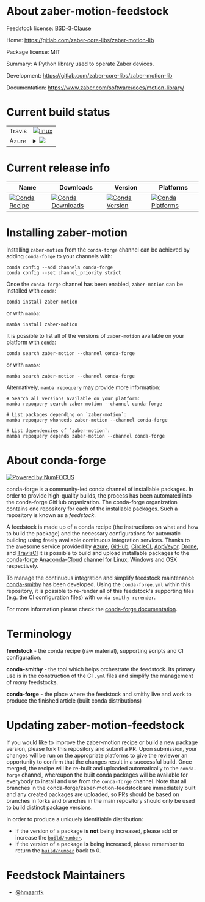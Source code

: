 About zaber-motion-feedstock
============================

Feedstock license: [BSD-3-Clause](https://github.com/conda-forge/zaber-motion-feedstock/blob/main/LICENSE.txt)

Home: https://gitlab.com/zaber-core-libs/zaber-motion-lib

Package license: MIT

Summary: A Python library used to operate Zaber devices.

Development: https://gitlab.com/zaber-core-libs/zaber-motion-lib

Documentation: https://www.zaber.com/software/docs/motion-library/

Current build status
====================


<table><tr>
    <td>Travis</td>
    <td>
      <a href="https://app.travis-ci.com/conda-forge/zaber-motion-feedstock">
        <img alt="linux" src="https://img.shields.io/travis/com/conda-forge/zaber-motion-feedstock/main.svg?label=Linux">
      </a>
    </td>
  </tr>
    
  <tr>
    <td>Azure</td>
    <td>
      <details>
        <summary>
          <a href="https://dev.azure.com/conda-forge/feedstock-builds/_build/latest?definitionId=8927&branchName=main">
            <img src="https://dev.azure.com/conda-forge/feedstock-builds/_apis/build/status/zaber-motion-feedstock?branchName=main">
          </a>
        </summary>
        <table>
          <thead><tr><th>Variant</th><th>Status</th></tr></thead>
          <tbody><tr>
              <td>linux_64_libprotobuf3.21python3.10.____cpython</td>
              <td>
                <a href="https://dev.azure.com/conda-forge/feedstock-builds/_build/latest?definitionId=8927&branchName=main">
                  <img src="https://dev.azure.com/conda-forge/feedstock-builds/_apis/build/status/zaber-motion-feedstock?branchName=main&jobName=linux&configuration=linux%20linux_64_libprotobuf3.21python3.10.____cpython" alt="variant">
                </a>
              </td>
            </tr><tr>
              <td>linux_64_libprotobuf3.21python3.11.____cpython</td>
              <td>
                <a href="https://dev.azure.com/conda-forge/feedstock-builds/_build/latest?definitionId=8927&branchName=main">
                  <img src="https://dev.azure.com/conda-forge/feedstock-builds/_apis/build/status/zaber-motion-feedstock?branchName=main&jobName=linux&configuration=linux%20linux_64_libprotobuf3.21python3.11.____cpython" alt="variant">
                </a>
              </td>
            </tr><tr>
              <td>linux_64_libprotobuf3.21python3.8.____73_pypy</td>
              <td>
                <a href="https://dev.azure.com/conda-forge/feedstock-builds/_build/latest?definitionId=8927&branchName=main">
                  <img src="https://dev.azure.com/conda-forge/feedstock-builds/_apis/build/status/zaber-motion-feedstock?branchName=main&jobName=linux&configuration=linux%20linux_64_libprotobuf3.21python3.8.____73_pypy" alt="variant">
                </a>
              </td>
            </tr><tr>
              <td>linux_64_libprotobuf3.21python3.8.____cpython</td>
              <td>
                <a href="https://dev.azure.com/conda-forge/feedstock-builds/_build/latest?definitionId=8927&branchName=main">
                  <img src="https://dev.azure.com/conda-forge/feedstock-builds/_apis/build/status/zaber-motion-feedstock?branchName=main&jobName=linux&configuration=linux%20linux_64_libprotobuf3.21python3.8.____cpython" alt="variant">
                </a>
              </td>
            </tr><tr>
              <td>linux_64_libprotobuf3.21python3.9.____73_pypy</td>
              <td>
                <a href="https://dev.azure.com/conda-forge/feedstock-builds/_build/latest?definitionId=8927&branchName=main">
                  <img src="https://dev.azure.com/conda-forge/feedstock-builds/_apis/build/status/zaber-motion-feedstock?branchName=main&jobName=linux&configuration=linux%20linux_64_libprotobuf3.21python3.9.____73_pypy" alt="variant">
                </a>
              </td>
            </tr><tr>
              <td>linux_64_libprotobuf3.21python3.9.____cpython</td>
              <td>
                <a href="https://dev.azure.com/conda-forge/feedstock-builds/_build/latest?definitionId=8927&branchName=main">
                  <img src="https://dev.azure.com/conda-forge/feedstock-builds/_apis/build/status/zaber-motion-feedstock?branchName=main&jobName=linux&configuration=linux%20linux_64_libprotobuf3.21python3.9.____cpython" alt="variant">
                </a>
              </td>
            </tr><tr>
              <td>linux_64_libprotobuf4.23.2python3.10.____cpython</td>
              <td>
                <a href="https://dev.azure.com/conda-forge/feedstock-builds/_build/latest?definitionId=8927&branchName=main">
                  <img src="https://dev.azure.com/conda-forge/feedstock-builds/_apis/build/status/zaber-motion-feedstock?branchName=main&jobName=linux&configuration=linux%20linux_64_libprotobuf4.23.2python3.10.____cpython" alt="variant">
                </a>
              </td>
            </tr><tr>
              <td>linux_64_libprotobuf4.23.2python3.11.____cpython</td>
              <td>
                <a href="https://dev.azure.com/conda-forge/feedstock-builds/_build/latest?definitionId=8927&branchName=main">
                  <img src="https://dev.azure.com/conda-forge/feedstock-builds/_apis/build/status/zaber-motion-feedstock?branchName=main&jobName=linux&configuration=linux%20linux_64_libprotobuf4.23.2python3.11.____cpython" alt="variant">
                </a>
              </td>
            </tr><tr>
              <td>linux_64_libprotobuf4.23.2python3.8.____73_pypy</td>
              <td>
                <a href="https://dev.azure.com/conda-forge/feedstock-builds/_build/latest?definitionId=8927&branchName=main">
                  <img src="https://dev.azure.com/conda-forge/feedstock-builds/_apis/build/status/zaber-motion-feedstock?branchName=main&jobName=linux&configuration=linux%20linux_64_libprotobuf4.23.2python3.8.____73_pypy" alt="variant">
                </a>
              </td>
            </tr><tr>
              <td>linux_64_libprotobuf4.23.2python3.8.____cpython</td>
              <td>
                <a href="https://dev.azure.com/conda-forge/feedstock-builds/_build/latest?definitionId=8927&branchName=main">
                  <img src="https://dev.azure.com/conda-forge/feedstock-builds/_apis/build/status/zaber-motion-feedstock?branchName=main&jobName=linux&configuration=linux%20linux_64_libprotobuf4.23.2python3.8.____cpython" alt="variant">
                </a>
              </td>
            </tr><tr>
              <td>linux_64_libprotobuf4.23.2python3.9.____73_pypy</td>
              <td>
                <a href="https://dev.azure.com/conda-forge/feedstock-builds/_build/latest?definitionId=8927&branchName=main">
                  <img src="https://dev.azure.com/conda-forge/feedstock-builds/_apis/build/status/zaber-motion-feedstock?branchName=main&jobName=linux&configuration=linux%20linux_64_libprotobuf4.23.2python3.9.____73_pypy" alt="variant">
                </a>
              </td>
            </tr><tr>
              <td>linux_64_libprotobuf4.23.2python3.9.____cpython</td>
              <td>
                <a href="https://dev.azure.com/conda-forge/feedstock-builds/_build/latest?definitionId=8927&branchName=main">
                  <img src="https://dev.azure.com/conda-forge/feedstock-builds/_apis/build/status/zaber-motion-feedstock?branchName=main&jobName=linux&configuration=linux%20linux_64_libprotobuf4.23.2python3.9.____cpython" alt="variant">
                </a>
              </td>
            </tr><tr>
              <td>linux_aarch64_libprotobuf3.21python3.10.____cpython</td>
              <td>
                <a href="https://dev.azure.com/conda-forge/feedstock-builds/_build/latest?definitionId=8927&branchName=main">
                  <img src="https://dev.azure.com/conda-forge/feedstock-builds/_apis/build/status/zaber-motion-feedstock?branchName=main&jobName=linux&configuration=linux%20linux_aarch64_libprotobuf3.21python3.10.____cpython" alt="variant">
                </a>
              </td>
            </tr><tr>
              <td>linux_aarch64_libprotobuf3.21python3.11.____cpython</td>
              <td>
                <a href="https://dev.azure.com/conda-forge/feedstock-builds/_build/latest?definitionId=8927&branchName=main">
                  <img src="https://dev.azure.com/conda-forge/feedstock-builds/_apis/build/status/zaber-motion-feedstock?branchName=main&jobName=linux&configuration=linux%20linux_aarch64_libprotobuf3.21python3.11.____cpython" alt="variant">
                </a>
              </td>
            </tr><tr>
              <td>linux_aarch64_libprotobuf3.21python3.8.____73_pypy</td>
              <td>
                <a href="https://dev.azure.com/conda-forge/feedstock-builds/_build/latest?definitionId=8927&branchName=main">
                  <img src="https://dev.azure.com/conda-forge/feedstock-builds/_apis/build/status/zaber-motion-feedstock?branchName=main&jobName=linux&configuration=linux%20linux_aarch64_libprotobuf3.21python3.8.____73_pypy" alt="variant">
                </a>
              </td>
            </tr><tr>
              <td>linux_aarch64_libprotobuf3.21python3.8.____cpython</td>
              <td>
                <a href="https://dev.azure.com/conda-forge/feedstock-builds/_build/latest?definitionId=8927&branchName=main">
                  <img src="https://dev.azure.com/conda-forge/feedstock-builds/_apis/build/status/zaber-motion-feedstock?branchName=main&jobName=linux&configuration=linux%20linux_aarch64_libprotobuf3.21python3.8.____cpython" alt="variant">
                </a>
              </td>
            </tr><tr>
              <td>linux_aarch64_libprotobuf3.21python3.9.____73_pypy</td>
              <td>
                <a href="https://dev.azure.com/conda-forge/feedstock-builds/_build/latest?definitionId=8927&branchName=main">
                  <img src="https://dev.azure.com/conda-forge/feedstock-builds/_apis/build/status/zaber-motion-feedstock?branchName=main&jobName=linux&configuration=linux%20linux_aarch64_libprotobuf3.21python3.9.____73_pypy" alt="variant">
                </a>
              </td>
            </tr><tr>
              <td>linux_aarch64_libprotobuf3.21python3.9.____cpython</td>
              <td>
                <a href="https://dev.azure.com/conda-forge/feedstock-builds/_build/latest?definitionId=8927&branchName=main">
                  <img src="https://dev.azure.com/conda-forge/feedstock-builds/_apis/build/status/zaber-motion-feedstock?branchName=main&jobName=linux&configuration=linux%20linux_aarch64_libprotobuf3.21python3.9.____cpython" alt="variant">
                </a>
              </td>
            </tr><tr>
              <td>linux_aarch64_libprotobuf4.23.2python3.10.____cpython</td>
              <td>
                <a href="https://dev.azure.com/conda-forge/feedstock-builds/_build/latest?definitionId=8927&branchName=main">
                  <img src="https://dev.azure.com/conda-forge/feedstock-builds/_apis/build/status/zaber-motion-feedstock?branchName=main&jobName=linux&configuration=linux%20linux_aarch64_libprotobuf4.23.2python3.10.____cpython" alt="variant">
                </a>
              </td>
            </tr><tr>
              <td>linux_aarch64_libprotobuf4.23.2python3.11.____cpython</td>
              <td>
                <a href="https://dev.azure.com/conda-forge/feedstock-builds/_build/latest?definitionId=8927&branchName=main">
                  <img src="https://dev.azure.com/conda-forge/feedstock-builds/_apis/build/status/zaber-motion-feedstock?branchName=main&jobName=linux&configuration=linux%20linux_aarch64_libprotobuf4.23.2python3.11.____cpython" alt="variant">
                </a>
              </td>
            </tr><tr>
              <td>linux_aarch64_libprotobuf4.23.2python3.8.____73_pypy</td>
              <td>
                <a href="https://dev.azure.com/conda-forge/feedstock-builds/_build/latest?definitionId=8927&branchName=main">
                  <img src="https://dev.azure.com/conda-forge/feedstock-builds/_apis/build/status/zaber-motion-feedstock?branchName=main&jobName=linux&configuration=linux%20linux_aarch64_libprotobuf4.23.2python3.8.____73_pypy" alt="variant">
                </a>
              </td>
            </tr><tr>
              <td>linux_aarch64_libprotobuf4.23.2python3.8.____cpython</td>
              <td>
                <a href="https://dev.azure.com/conda-forge/feedstock-builds/_build/latest?definitionId=8927&branchName=main">
                  <img src="https://dev.azure.com/conda-forge/feedstock-builds/_apis/build/status/zaber-motion-feedstock?branchName=main&jobName=linux&configuration=linux%20linux_aarch64_libprotobuf4.23.2python3.8.____cpython" alt="variant">
                </a>
              </td>
            </tr><tr>
              <td>linux_aarch64_libprotobuf4.23.2python3.9.____73_pypy</td>
              <td>
                <a href="https://dev.azure.com/conda-forge/feedstock-builds/_build/latest?definitionId=8927&branchName=main">
                  <img src="https://dev.azure.com/conda-forge/feedstock-builds/_apis/build/status/zaber-motion-feedstock?branchName=main&jobName=linux&configuration=linux%20linux_aarch64_libprotobuf4.23.2python3.9.____73_pypy" alt="variant">
                </a>
              </td>
            </tr><tr>
              <td>linux_aarch64_libprotobuf4.23.2python3.9.____cpython</td>
              <td>
                <a href="https://dev.azure.com/conda-forge/feedstock-builds/_build/latest?definitionId=8927&branchName=main">
                  <img src="https://dev.azure.com/conda-forge/feedstock-builds/_apis/build/status/zaber-motion-feedstock?branchName=main&jobName=linux&configuration=linux%20linux_aarch64_libprotobuf4.23.2python3.9.____cpython" alt="variant">
                </a>
              </td>
            </tr><tr>
              <td>linux_ppc64le_libprotobuf3.21python3.10.____cpython</td>
              <td>
                <a href="https://dev.azure.com/conda-forge/feedstock-builds/_build/latest?definitionId=8927&branchName=main">
                  <img src="https://dev.azure.com/conda-forge/feedstock-builds/_apis/build/status/zaber-motion-feedstock?branchName=main&jobName=linux&configuration=linux%20linux_ppc64le_libprotobuf3.21python3.10.____cpython" alt="variant">
                </a>
              </td>
            </tr><tr>
              <td>linux_ppc64le_libprotobuf3.21python3.11.____cpython</td>
              <td>
                <a href="https://dev.azure.com/conda-forge/feedstock-builds/_build/latest?definitionId=8927&branchName=main">
                  <img src="https://dev.azure.com/conda-forge/feedstock-builds/_apis/build/status/zaber-motion-feedstock?branchName=main&jobName=linux&configuration=linux%20linux_ppc64le_libprotobuf3.21python3.11.____cpython" alt="variant">
                </a>
              </td>
            </tr><tr>
              <td>linux_ppc64le_libprotobuf3.21python3.8.____73_pypy</td>
              <td>
                <a href="https://dev.azure.com/conda-forge/feedstock-builds/_build/latest?definitionId=8927&branchName=main">
                  <img src="https://dev.azure.com/conda-forge/feedstock-builds/_apis/build/status/zaber-motion-feedstock?branchName=main&jobName=linux&configuration=linux%20linux_ppc64le_libprotobuf3.21python3.8.____73_pypy" alt="variant">
                </a>
              </td>
            </tr><tr>
              <td>linux_ppc64le_libprotobuf3.21python3.8.____cpython</td>
              <td>
                <a href="https://dev.azure.com/conda-forge/feedstock-builds/_build/latest?definitionId=8927&branchName=main">
                  <img src="https://dev.azure.com/conda-forge/feedstock-builds/_apis/build/status/zaber-motion-feedstock?branchName=main&jobName=linux&configuration=linux%20linux_ppc64le_libprotobuf3.21python3.8.____cpython" alt="variant">
                </a>
              </td>
            </tr><tr>
              <td>linux_ppc64le_libprotobuf3.21python3.9.____73_pypy</td>
              <td>
                <a href="https://dev.azure.com/conda-forge/feedstock-builds/_build/latest?definitionId=8927&branchName=main">
                  <img src="https://dev.azure.com/conda-forge/feedstock-builds/_apis/build/status/zaber-motion-feedstock?branchName=main&jobName=linux&configuration=linux%20linux_ppc64le_libprotobuf3.21python3.9.____73_pypy" alt="variant">
                </a>
              </td>
            </tr><tr>
              <td>linux_ppc64le_libprotobuf3.21python3.9.____cpython</td>
              <td>
                <a href="https://dev.azure.com/conda-forge/feedstock-builds/_build/latest?definitionId=8927&branchName=main">
                  <img src="https://dev.azure.com/conda-forge/feedstock-builds/_apis/build/status/zaber-motion-feedstock?branchName=main&jobName=linux&configuration=linux%20linux_ppc64le_libprotobuf3.21python3.9.____cpython" alt="variant">
                </a>
              </td>
            </tr><tr>
              <td>linux_ppc64le_libprotobuf4.23.2python3.10.____cpython</td>
              <td>
                <a href="https://dev.azure.com/conda-forge/feedstock-builds/_build/latest?definitionId=8927&branchName=main">
                  <img src="https://dev.azure.com/conda-forge/feedstock-builds/_apis/build/status/zaber-motion-feedstock?branchName=main&jobName=linux&configuration=linux%20linux_ppc64le_libprotobuf4.23.2python3.10.____cpython" alt="variant">
                </a>
              </td>
            </tr><tr>
              <td>linux_ppc64le_libprotobuf4.23.2python3.11.____cpython</td>
              <td>
                <a href="https://dev.azure.com/conda-forge/feedstock-builds/_build/latest?definitionId=8927&branchName=main">
                  <img src="https://dev.azure.com/conda-forge/feedstock-builds/_apis/build/status/zaber-motion-feedstock?branchName=main&jobName=linux&configuration=linux%20linux_ppc64le_libprotobuf4.23.2python3.11.____cpython" alt="variant">
                </a>
              </td>
            </tr><tr>
              <td>linux_ppc64le_libprotobuf4.23.2python3.8.____73_pypy</td>
              <td>
                <a href="https://dev.azure.com/conda-forge/feedstock-builds/_build/latest?definitionId=8927&branchName=main">
                  <img src="https://dev.azure.com/conda-forge/feedstock-builds/_apis/build/status/zaber-motion-feedstock?branchName=main&jobName=linux&configuration=linux%20linux_ppc64le_libprotobuf4.23.2python3.8.____73_pypy" alt="variant">
                </a>
              </td>
            </tr><tr>
              <td>linux_ppc64le_libprotobuf4.23.2python3.8.____cpython</td>
              <td>
                <a href="https://dev.azure.com/conda-forge/feedstock-builds/_build/latest?definitionId=8927&branchName=main">
                  <img src="https://dev.azure.com/conda-forge/feedstock-builds/_apis/build/status/zaber-motion-feedstock?branchName=main&jobName=linux&configuration=linux%20linux_ppc64le_libprotobuf4.23.2python3.8.____cpython" alt="variant">
                </a>
              </td>
            </tr><tr>
              <td>linux_ppc64le_libprotobuf4.23.2python3.9.____73_pypy</td>
              <td>
                <a href="https://dev.azure.com/conda-forge/feedstock-builds/_build/latest?definitionId=8927&branchName=main">
                  <img src="https://dev.azure.com/conda-forge/feedstock-builds/_apis/build/status/zaber-motion-feedstock?branchName=main&jobName=linux&configuration=linux%20linux_ppc64le_libprotobuf4.23.2python3.9.____73_pypy" alt="variant">
                </a>
              </td>
            </tr><tr>
              <td>linux_ppc64le_libprotobuf4.23.2python3.9.____cpython</td>
              <td>
                <a href="https://dev.azure.com/conda-forge/feedstock-builds/_build/latest?definitionId=8927&branchName=main">
                  <img src="https://dev.azure.com/conda-forge/feedstock-builds/_apis/build/status/zaber-motion-feedstock?branchName=main&jobName=linux&configuration=linux%20linux_ppc64le_libprotobuf4.23.2python3.9.____cpython" alt="variant">
                </a>
              </td>
            </tr><tr>
              <td>osx_64_libprotobuf3.21python3.10.____cpython</td>
              <td>
                <a href="https://dev.azure.com/conda-forge/feedstock-builds/_build/latest?definitionId=8927&branchName=main">
                  <img src="https://dev.azure.com/conda-forge/feedstock-builds/_apis/build/status/zaber-motion-feedstock?branchName=main&jobName=osx&configuration=osx%20osx_64_libprotobuf3.21python3.10.____cpython" alt="variant">
                </a>
              </td>
            </tr><tr>
              <td>osx_64_libprotobuf3.21python3.11.____cpython</td>
              <td>
                <a href="https://dev.azure.com/conda-forge/feedstock-builds/_build/latest?definitionId=8927&branchName=main">
                  <img src="https://dev.azure.com/conda-forge/feedstock-builds/_apis/build/status/zaber-motion-feedstock?branchName=main&jobName=osx&configuration=osx%20osx_64_libprotobuf3.21python3.11.____cpython" alt="variant">
                </a>
              </td>
            </tr><tr>
              <td>osx_64_libprotobuf3.21python3.8.____73_pypy</td>
              <td>
                <a href="https://dev.azure.com/conda-forge/feedstock-builds/_build/latest?definitionId=8927&branchName=main">
                  <img src="https://dev.azure.com/conda-forge/feedstock-builds/_apis/build/status/zaber-motion-feedstock?branchName=main&jobName=osx&configuration=osx%20osx_64_libprotobuf3.21python3.8.____73_pypy" alt="variant">
                </a>
              </td>
            </tr><tr>
              <td>osx_64_libprotobuf3.21python3.8.____cpython</td>
              <td>
                <a href="https://dev.azure.com/conda-forge/feedstock-builds/_build/latest?definitionId=8927&branchName=main">
                  <img src="https://dev.azure.com/conda-forge/feedstock-builds/_apis/build/status/zaber-motion-feedstock?branchName=main&jobName=osx&configuration=osx%20osx_64_libprotobuf3.21python3.8.____cpython" alt="variant">
                </a>
              </td>
            </tr><tr>
              <td>osx_64_libprotobuf3.21python3.9.____73_pypy</td>
              <td>
                <a href="https://dev.azure.com/conda-forge/feedstock-builds/_build/latest?definitionId=8927&branchName=main">
                  <img src="https://dev.azure.com/conda-forge/feedstock-builds/_apis/build/status/zaber-motion-feedstock?branchName=main&jobName=osx&configuration=osx%20osx_64_libprotobuf3.21python3.9.____73_pypy" alt="variant">
                </a>
              </td>
            </tr><tr>
              <td>osx_64_libprotobuf3.21python3.9.____cpython</td>
              <td>
                <a href="https://dev.azure.com/conda-forge/feedstock-builds/_build/latest?definitionId=8927&branchName=main">
                  <img src="https://dev.azure.com/conda-forge/feedstock-builds/_apis/build/status/zaber-motion-feedstock?branchName=main&jobName=osx&configuration=osx%20osx_64_libprotobuf3.21python3.9.____cpython" alt="variant">
                </a>
              </td>
            </tr><tr>
              <td>osx_64_libprotobuf4.23.2python3.10.____cpython</td>
              <td>
                <a href="https://dev.azure.com/conda-forge/feedstock-builds/_build/latest?definitionId=8927&branchName=main">
                  <img src="https://dev.azure.com/conda-forge/feedstock-builds/_apis/build/status/zaber-motion-feedstock?branchName=main&jobName=osx&configuration=osx%20osx_64_libprotobuf4.23.2python3.10.____cpython" alt="variant">
                </a>
              </td>
            </tr><tr>
              <td>osx_64_libprotobuf4.23.2python3.11.____cpython</td>
              <td>
                <a href="https://dev.azure.com/conda-forge/feedstock-builds/_build/latest?definitionId=8927&branchName=main">
                  <img src="https://dev.azure.com/conda-forge/feedstock-builds/_apis/build/status/zaber-motion-feedstock?branchName=main&jobName=osx&configuration=osx%20osx_64_libprotobuf4.23.2python3.11.____cpython" alt="variant">
                </a>
              </td>
            </tr><tr>
              <td>osx_64_libprotobuf4.23.2python3.8.____73_pypy</td>
              <td>
                <a href="https://dev.azure.com/conda-forge/feedstock-builds/_build/latest?definitionId=8927&branchName=main">
                  <img src="https://dev.azure.com/conda-forge/feedstock-builds/_apis/build/status/zaber-motion-feedstock?branchName=main&jobName=osx&configuration=osx%20osx_64_libprotobuf4.23.2python3.8.____73_pypy" alt="variant">
                </a>
              </td>
            </tr><tr>
              <td>osx_64_libprotobuf4.23.2python3.8.____cpython</td>
              <td>
                <a href="https://dev.azure.com/conda-forge/feedstock-builds/_build/latest?definitionId=8927&branchName=main">
                  <img src="https://dev.azure.com/conda-forge/feedstock-builds/_apis/build/status/zaber-motion-feedstock?branchName=main&jobName=osx&configuration=osx%20osx_64_libprotobuf4.23.2python3.8.____cpython" alt="variant">
                </a>
              </td>
            </tr><tr>
              <td>osx_64_libprotobuf4.23.2python3.9.____73_pypy</td>
              <td>
                <a href="https://dev.azure.com/conda-forge/feedstock-builds/_build/latest?definitionId=8927&branchName=main">
                  <img src="https://dev.azure.com/conda-forge/feedstock-builds/_apis/build/status/zaber-motion-feedstock?branchName=main&jobName=osx&configuration=osx%20osx_64_libprotobuf4.23.2python3.9.____73_pypy" alt="variant">
                </a>
              </td>
            </tr><tr>
              <td>osx_64_libprotobuf4.23.2python3.9.____cpython</td>
              <td>
                <a href="https://dev.azure.com/conda-forge/feedstock-builds/_build/latest?definitionId=8927&branchName=main">
                  <img src="https://dev.azure.com/conda-forge/feedstock-builds/_apis/build/status/zaber-motion-feedstock?branchName=main&jobName=osx&configuration=osx%20osx_64_libprotobuf4.23.2python3.9.____cpython" alt="variant">
                </a>
              </td>
            </tr><tr>
              <td>osx_arm64_libprotobuf3.21python3.10.____cpython</td>
              <td>
                <a href="https://dev.azure.com/conda-forge/feedstock-builds/_build/latest?definitionId=8927&branchName=main">
                  <img src="https://dev.azure.com/conda-forge/feedstock-builds/_apis/build/status/zaber-motion-feedstock?branchName=main&jobName=osx&configuration=osx%20osx_arm64_libprotobuf3.21python3.10.____cpython" alt="variant">
                </a>
              </td>
            </tr><tr>
              <td>osx_arm64_libprotobuf3.21python3.11.____cpython</td>
              <td>
                <a href="https://dev.azure.com/conda-forge/feedstock-builds/_build/latest?definitionId=8927&branchName=main">
                  <img src="https://dev.azure.com/conda-forge/feedstock-builds/_apis/build/status/zaber-motion-feedstock?branchName=main&jobName=osx&configuration=osx%20osx_arm64_libprotobuf3.21python3.11.____cpython" alt="variant">
                </a>
              </td>
            </tr><tr>
              <td>osx_arm64_libprotobuf3.21python3.8.____cpython</td>
              <td>
                <a href="https://dev.azure.com/conda-forge/feedstock-builds/_build/latest?definitionId=8927&branchName=main">
                  <img src="https://dev.azure.com/conda-forge/feedstock-builds/_apis/build/status/zaber-motion-feedstock?branchName=main&jobName=osx&configuration=osx%20osx_arm64_libprotobuf3.21python3.8.____cpython" alt="variant">
                </a>
              </td>
            </tr><tr>
              <td>osx_arm64_libprotobuf3.21python3.9.____cpython</td>
              <td>
                <a href="https://dev.azure.com/conda-forge/feedstock-builds/_build/latest?definitionId=8927&branchName=main">
                  <img src="https://dev.azure.com/conda-forge/feedstock-builds/_apis/build/status/zaber-motion-feedstock?branchName=main&jobName=osx&configuration=osx%20osx_arm64_libprotobuf3.21python3.9.____cpython" alt="variant">
                </a>
              </td>
            </tr><tr>
              <td>osx_arm64_libprotobuf4.23.2python3.10.____cpython</td>
              <td>
                <a href="https://dev.azure.com/conda-forge/feedstock-builds/_build/latest?definitionId=8927&branchName=main">
                  <img src="https://dev.azure.com/conda-forge/feedstock-builds/_apis/build/status/zaber-motion-feedstock?branchName=main&jobName=osx&configuration=osx%20osx_arm64_libprotobuf4.23.2python3.10.____cpython" alt="variant">
                </a>
              </td>
            </tr><tr>
              <td>osx_arm64_libprotobuf4.23.2python3.11.____cpython</td>
              <td>
                <a href="https://dev.azure.com/conda-forge/feedstock-builds/_build/latest?definitionId=8927&branchName=main">
                  <img src="https://dev.azure.com/conda-forge/feedstock-builds/_apis/build/status/zaber-motion-feedstock?branchName=main&jobName=osx&configuration=osx%20osx_arm64_libprotobuf4.23.2python3.11.____cpython" alt="variant">
                </a>
              </td>
            </tr><tr>
              <td>osx_arm64_libprotobuf4.23.2python3.8.____cpython</td>
              <td>
                <a href="https://dev.azure.com/conda-forge/feedstock-builds/_build/latest?definitionId=8927&branchName=main">
                  <img src="https://dev.azure.com/conda-forge/feedstock-builds/_apis/build/status/zaber-motion-feedstock?branchName=main&jobName=osx&configuration=osx%20osx_arm64_libprotobuf4.23.2python3.8.____cpython" alt="variant">
                </a>
              </td>
            </tr><tr>
              <td>osx_arm64_libprotobuf4.23.2python3.9.____cpython</td>
              <td>
                <a href="https://dev.azure.com/conda-forge/feedstock-builds/_build/latest?definitionId=8927&branchName=main">
                  <img src="https://dev.azure.com/conda-forge/feedstock-builds/_apis/build/status/zaber-motion-feedstock?branchName=main&jobName=osx&configuration=osx%20osx_arm64_libprotobuf4.23.2python3.9.____cpython" alt="variant">
                </a>
              </td>
            </tr><tr>
              <td>win_64_libprotobuf3.21python3.10.____cpython</td>
              <td>
                <a href="https://dev.azure.com/conda-forge/feedstock-builds/_build/latest?definitionId=8927&branchName=main">
                  <img src="https://dev.azure.com/conda-forge/feedstock-builds/_apis/build/status/zaber-motion-feedstock?branchName=main&jobName=win&configuration=win%20win_64_libprotobuf3.21python3.10.____cpython" alt="variant">
                </a>
              </td>
            </tr><tr>
              <td>win_64_libprotobuf3.21python3.11.____cpython</td>
              <td>
                <a href="https://dev.azure.com/conda-forge/feedstock-builds/_build/latest?definitionId=8927&branchName=main">
                  <img src="https://dev.azure.com/conda-forge/feedstock-builds/_apis/build/status/zaber-motion-feedstock?branchName=main&jobName=win&configuration=win%20win_64_libprotobuf3.21python3.11.____cpython" alt="variant">
                </a>
              </td>
            </tr><tr>
              <td>win_64_libprotobuf3.21python3.8.____73_pypy</td>
              <td>
                <a href="https://dev.azure.com/conda-forge/feedstock-builds/_build/latest?definitionId=8927&branchName=main">
                  <img src="https://dev.azure.com/conda-forge/feedstock-builds/_apis/build/status/zaber-motion-feedstock?branchName=main&jobName=win&configuration=win%20win_64_libprotobuf3.21python3.8.____73_pypy" alt="variant">
                </a>
              </td>
            </tr><tr>
              <td>win_64_libprotobuf3.21python3.8.____cpython</td>
              <td>
                <a href="https://dev.azure.com/conda-forge/feedstock-builds/_build/latest?definitionId=8927&branchName=main">
                  <img src="https://dev.azure.com/conda-forge/feedstock-builds/_apis/build/status/zaber-motion-feedstock?branchName=main&jobName=win&configuration=win%20win_64_libprotobuf3.21python3.8.____cpython" alt="variant">
                </a>
              </td>
            </tr><tr>
              <td>win_64_libprotobuf3.21python3.9.____73_pypy</td>
              <td>
                <a href="https://dev.azure.com/conda-forge/feedstock-builds/_build/latest?definitionId=8927&branchName=main">
                  <img src="https://dev.azure.com/conda-forge/feedstock-builds/_apis/build/status/zaber-motion-feedstock?branchName=main&jobName=win&configuration=win%20win_64_libprotobuf3.21python3.9.____73_pypy" alt="variant">
                </a>
              </td>
            </tr><tr>
              <td>win_64_libprotobuf3.21python3.9.____cpython</td>
              <td>
                <a href="https://dev.azure.com/conda-forge/feedstock-builds/_build/latest?definitionId=8927&branchName=main">
                  <img src="https://dev.azure.com/conda-forge/feedstock-builds/_apis/build/status/zaber-motion-feedstock?branchName=main&jobName=win&configuration=win%20win_64_libprotobuf3.21python3.9.____cpython" alt="variant">
                </a>
              </td>
            </tr><tr>
              <td>win_64_libprotobuf4.23.2python3.10.____cpython</td>
              <td>
                <a href="https://dev.azure.com/conda-forge/feedstock-builds/_build/latest?definitionId=8927&branchName=main">
                  <img src="https://dev.azure.com/conda-forge/feedstock-builds/_apis/build/status/zaber-motion-feedstock?branchName=main&jobName=win&configuration=win%20win_64_libprotobuf4.23.2python3.10.____cpython" alt="variant">
                </a>
              </td>
            </tr><tr>
              <td>win_64_libprotobuf4.23.2python3.11.____cpython</td>
              <td>
                <a href="https://dev.azure.com/conda-forge/feedstock-builds/_build/latest?definitionId=8927&branchName=main">
                  <img src="https://dev.azure.com/conda-forge/feedstock-builds/_apis/build/status/zaber-motion-feedstock?branchName=main&jobName=win&configuration=win%20win_64_libprotobuf4.23.2python3.11.____cpython" alt="variant">
                </a>
              </td>
            </tr><tr>
              <td>win_64_libprotobuf4.23.2python3.8.____73_pypy</td>
              <td>
                <a href="https://dev.azure.com/conda-forge/feedstock-builds/_build/latest?definitionId=8927&branchName=main">
                  <img src="https://dev.azure.com/conda-forge/feedstock-builds/_apis/build/status/zaber-motion-feedstock?branchName=main&jobName=win&configuration=win%20win_64_libprotobuf4.23.2python3.8.____73_pypy" alt="variant">
                </a>
              </td>
            </tr><tr>
              <td>win_64_libprotobuf4.23.2python3.8.____cpython</td>
              <td>
                <a href="https://dev.azure.com/conda-forge/feedstock-builds/_build/latest?definitionId=8927&branchName=main">
                  <img src="https://dev.azure.com/conda-forge/feedstock-builds/_apis/build/status/zaber-motion-feedstock?branchName=main&jobName=win&configuration=win%20win_64_libprotobuf4.23.2python3.8.____cpython" alt="variant">
                </a>
              </td>
            </tr><tr>
              <td>win_64_libprotobuf4.23.2python3.9.____73_pypy</td>
              <td>
                <a href="https://dev.azure.com/conda-forge/feedstock-builds/_build/latest?definitionId=8927&branchName=main">
                  <img src="https://dev.azure.com/conda-forge/feedstock-builds/_apis/build/status/zaber-motion-feedstock?branchName=main&jobName=win&configuration=win%20win_64_libprotobuf4.23.2python3.9.____73_pypy" alt="variant">
                </a>
              </td>
            </tr><tr>
              <td>win_64_libprotobuf4.23.2python3.9.____cpython</td>
              <td>
                <a href="https://dev.azure.com/conda-forge/feedstock-builds/_build/latest?definitionId=8927&branchName=main">
                  <img src="https://dev.azure.com/conda-forge/feedstock-builds/_apis/build/status/zaber-motion-feedstock?branchName=main&jobName=win&configuration=win%20win_64_libprotobuf4.23.2python3.9.____cpython" alt="variant">
                </a>
              </td>
            </tr>
          </tbody>
        </table>
      </details>
    </td>
  </tr>
</table>

Current release info
====================

| Name | Downloads | Version | Platforms |
| --- | --- | --- | --- |
| [![Conda Recipe](https://img.shields.io/badge/recipe-zaber--motion-green.svg)](https://anaconda.org/conda-forge/zaber-motion) | [![Conda Downloads](https://img.shields.io/conda/dn/conda-forge/zaber-motion.svg)](https://anaconda.org/conda-forge/zaber-motion) | [![Conda Version](https://img.shields.io/conda/vn/conda-forge/zaber-motion.svg)](https://anaconda.org/conda-forge/zaber-motion) | [![Conda Platforms](https://img.shields.io/conda/pn/conda-forge/zaber-motion.svg)](https://anaconda.org/conda-forge/zaber-motion) |

Installing zaber-motion
=======================

Installing `zaber-motion` from the `conda-forge` channel can be achieved by adding `conda-forge` to your channels with:

```
conda config --add channels conda-forge
conda config --set channel_priority strict
```

Once the `conda-forge` channel has been enabled, `zaber-motion` can be installed with `conda`:

```
conda install zaber-motion
```

or with `mamba`:

```
mamba install zaber-motion
```

It is possible to list all of the versions of `zaber-motion` available on your platform with `conda`:

```
conda search zaber-motion --channel conda-forge
```

or with `mamba`:

```
mamba search zaber-motion --channel conda-forge
```

Alternatively, `mamba repoquery` may provide more information:

```
# Search all versions available on your platform:
mamba repoquery search zaber-motion --channel conda-forge

# List packages depending on `zaber-motion`:
mamba repoquery whoneeds zaber-motion --channel conda-forge

# List dependencies of `zaber-motion`:
mamba repoquery depends zaber-motion --channel conda-forge
```


About conda-forge
=================

[![Powered by
NumFOCUS](https://img.shields.io/badge/powered%20by-NumFOCUS-orange.svg?style=flat&colorA=E1523D&colorB=007D8A)](https://numfocus.org)

conda-forge is a community-led conda channel of installable packages.
In order to provide high-quality builds, the process has been automated into the
conda-forge GitHub organization. The conda-forge organization contains one repository
for each of the installable packages. Such a repository is known as a *feedstock*.

A feedstock is made up of a conda recipe (the instructions on what and how to build
the package) and the necessary configurations for automatic building using freely
available continuous integration services. Thanks to the awesome service provided by
[Azure](https://azure.microsoft.com/en-us/services/devops/), [GitHub](https://github.com/),
[CircleCI](https://circleci.com/), [AppVeyor](https://www.appveyor.com/),
[Drone](https://cloud.drone.io/welcome), and [TravisCI](https://travis-ci.com/)
it is possible to build and upload installable packages to the
[conda-forge](https://anaconda.org/conda-forge) [Anaconda-Cloud](https://anaconda.org/)
channel for Linux, Windows and OSX respectively.

To manage the continuous integration and simplify feedstock maintenance
[conda-smithy](https://github.com/conda-forge/conda-smithy) has been developed.
Using the ``conda-forge.yml`` within this repository, it is possible to re-render all of
this feedstock's supporting files (e.g. the CI configuration files) with ``conda smithy rerender``.

For more information please check the [conda-forge documentation](https://conda-forge.org/docs/).

Terminology
===========

**feedstock** - the conda recipe (raw material), supporting scripts and CI configuration.

**conda-smithy** - the tool which helps orchestrate the feedstock.
                   Its primary use is in the construction of the CI ``.yml`` files
                   and simplify the management of *many* feedstocks.

**conda-forge** - the place where the feedstock and smithy live and work to
                  produce the finished article (built conda distributions)


Updating zaber-motion-feedstock
===============================

If you would like to improve the zaber-motion recipe or build a new
package version, please fork this repository and submit a PR. Upon submission,
your changes will be run on the appropriate platforms to give the reviewer an
opportunity to confirm that the changes result in a successful build. Once
merged, the recipe will be re-built and uploaded automatically to the
`conda-forge` channel, whereupon the built conda packages will be available for
everybody to install and use from the `conda-forge` channel.
Note that all branches in the conda-forge/zaber-motion-feedstock are
immediately built and any created packages are uploaded, so PRs should be based
on branches in forks and branches in the main repository should only be used to
build distinct package versions.

In order to produce a uniquely identifiable distribution:
 * If the version of a package **is not** being increased, please add or increase
   the [``build/number``](https://docs.conda.io/projects/conda-build/en/latest/resources/define-metadata.html#build-number-and-string).
 * If the version of a package **is** being increased, please remember to return
   the [``build/number``](https://docs.conda.io/projects/conda-build/en/latest/resources/define-metadata.html#build-number-and-string)
   back to 0.

Feedstock Maintainers
=====================

* [@hmaarrfk](https://github.com/hmaarrfk/)

